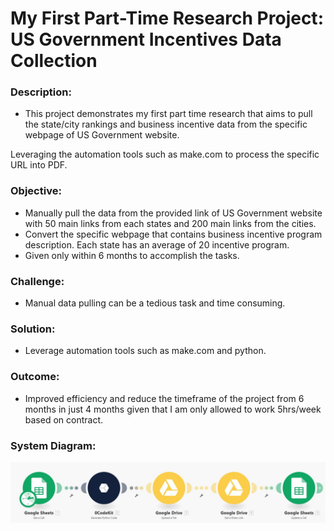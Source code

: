 # My First Part-Time Research Project: US Government Incentives Data Collection

### Description:
- This project demonstrates my first part time research that aims to pull the state/city rankings and business incentive data from the specific webpage of US Government website.

Leveraging the automation tools such as make.com to process the specific URL into PDF.

### Objective:
- Manually pull the data from the provided link of US Government website with 50 main links from each states and 200 main links from the cities.
- Convert the specific webpage that contains business incentive program description. Each state has an average of 20 incentive program.
- Given only within 6 months to accomplish the tasks.

### Challenge:
- Manual data pulling can be a tedious task and time consuming.

### Solution:
- Leverage automation tools such as make.com and python.
  

### Outcome:
- Improved efficiency and reduce the timeframe of the project from 6 months in just 4 months given that I am only allowed to work 5hrs/week based on contract.

### System Diagram:
<div class="image-container">
  <p align="center">
    <img src="/static/uploads/Make Diagram.JPG" />
  </p>
</div>
